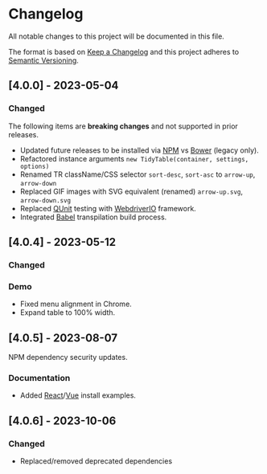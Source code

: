 # Changelog

All notable changes to this project will be documented in this file.

The format is based on [Keep a Changelog](https://keepachangelog.com/en/1.0.0) and this project adheres to [Semantic Versioning](https://semver.org/spec/v2.0.0.html).

## [4.0.0] - 2023-05-04

### Changed

The following items are **breaking changes** and not supported in prior releases.

- Updated future releases to be installed via [NPM](https://npmjs.com) vs [Bower](https://bower.io) (legacy only).
- Refactored instance arguments `new TidyTable(container, settings, options)`
- Renamed TR className/CSS selector `sort-desc`, `sort-asc` to `arrow-up`, `arrow-down`
- Replaced GIF images with SVG equivalent (renamed) `arrow-up.svg`, `arrow-down.svg`
- Replaced [QUnit](https://qunitjs.com) testing with [WebdriverIO](https://webdriver.io) framework.
- Integrated [Babel](https://babeljs.io) transpilation build process.

## [4.0.4] - 2023-05-12

### Changed

### Demo

- Fixed menu alignment in Chrome.
- Expand table to 100% width.

## [4.0.5] - 2023-08-07

NPM dependency security updates.

### Documentation

- Added [React](https://github.com/nuxy/react-tidy-table)/[Vue](https://github.com/nuxy/vue-tidy-table) install examples.

## [4.0.6] - 2023-10-06

### Changed

- Replaced/removed deprecated dependencies
